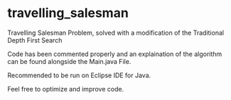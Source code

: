 # travelling_salesman
Travelling Salesman Problem, solved with a modification of the Traditional Depth First Search

Code has been commented properly and an explaination of the algorithm can be found alongside the Main.java File.

Recommended to be run on Eclipse IDE for Java.

Feel free to optimize and improve code.
